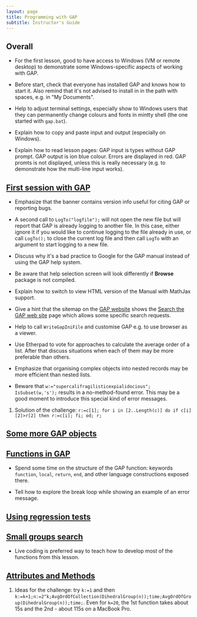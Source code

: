 ```yaml
---
layout: page
title: Programming with GAP
subtitle: Instructor's Guide
---
```

## Overall

* For the first lesson, good to have access to Windows (VM or remote desktop) to
demonstrate some Windows-specific aspects of working with GAP.

* Before start, check that everyone has installed GAP and knows how to start it.
Also remind that it's not advised to install in in the path with spaces, e.g. in
"My Documents".

* Help to adjust terminal settings, especially show to Windows users that they
can permanently change colours and fonts in mintty shell (the one started with
`gap.bat`).

* Explain how to copy and paste input and output (especially on Windows).

* Explain how to read lesson pages: GAP input is types without GAP prompt.
GAP output is ion blue colour. Errors are displayed in red. GAP promts is
not displayed, unless this is really necessary (e.g. to demonstrate how the
multi-line input works).

## [First session with GAP](01-command-line.html)

* Emphasize that the banner contains version info useful for citing GAP or
reporting bugs.

* A second call to `LogTo("logfile");` will not open the new file but will report
that GAP is already logging to another file. In this case, either ignore it if
you would like to continue logging to the file already in use, or call `LogTo();`
to close the current log file and then call `LogTo` with an argument to start
logging to a new file.

* Discuss why it's a bad practice to Google for the GAP manual instead of
using the GAP help system.

* Be aware that help selection screen will look differently if **Browse**
package is not compiled.

* Explain how to switch to view HTML version of the Manual with MathJax support.

* Give a hint that the sitemap on the [GAP website](http://www.gap-system.org)
shows the [Search the GAP web site](http://www.gap-system.org/search.html) page
which allows some specific search requests.

* Help to call `WriteGapIniFile` and customise GAP e.g. to use browser as a
viewer.

* Use Etherpad to vote for approaches to calculate the average order of a list.
After that discuss situations when each of them may be more preferable than others.

* Emphasize that organising complex objects into nested records may
be more efficient than nested lists.

* Beware that `w:="supercalifragilisticexpialidocious"; IsSubset(w,'s');`
results in a no-method-found error. This may be a good moment to introduce
this special kind of error messages.

1.  Solution of the challenge: `r:=c[1]; for i in [2..Length(c)] do if c[i][2]>r[2] then r:=c[i]; fi; od; r;`


## [Some more GAP objects](02-some-objects.html)


## [Functions in GAP](03-func.html)

* Spend some time on the structure of the GAP function: keywords `function`,
`local`, `return`, `end`, and other language constructions exposed there.

* Tell how to explore the break loop while showing an example of an error
message.


## [Using regression tests](04-testing.html)


## [Small groups search](05-small-groups.html)

* Live coding is preferred way to teach how to develop most of the functions
from this lesson.


## [Attributes and Methods](06-attributes.html)

1.  Ideas for the challenge: try `k:=1` and then `k:=k+1;n:=2^k;AvgOrdOfCollection(DihedralGroup(n));time;AvgOrdOfGroup(DihedralGroup(n));time;`.
Even for `k=20`, the 1st function takes about 15s and the 2nd - about 115s on a MacBook Pro.
